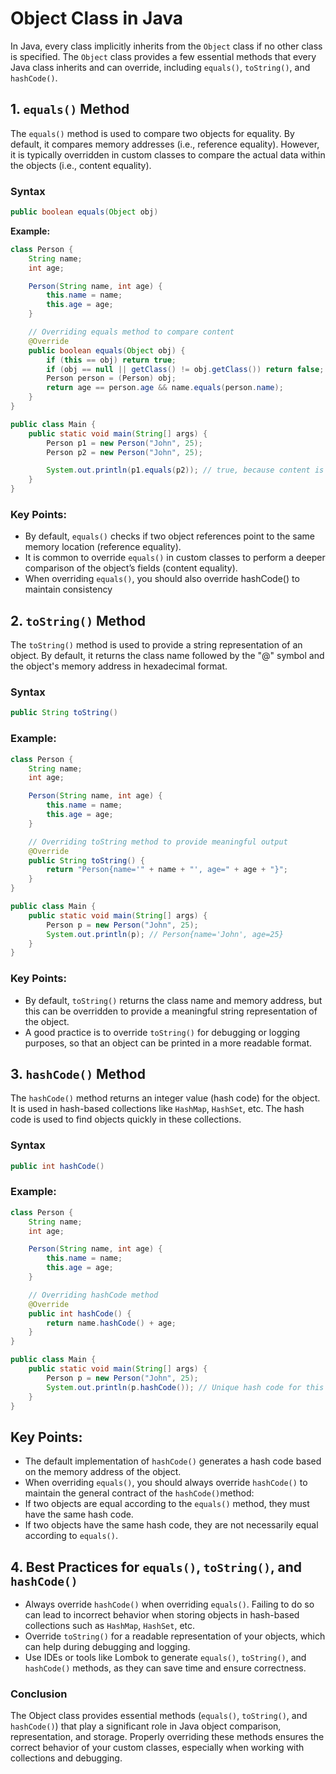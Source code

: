 # Object Class in Java

In Java, every class implicitly inherits from the `Object` class if no other class is specified. The `Object` class provides a few essential methods that every Java class inherits and can override, including `equals()`, `toString()`, and `hashCode()`.

## 1. `equals()` Method

The `equals()` method is used to compare two objects for equality. By default, it compares memory addresses (i.e., reference equality). However, it is typically overridden in custom classes to compare the actual data within the objects (i.e., content equality).

### Syntax
```java
public boolean equals(Object obj)
```

**Example:**
```java
class Person {
    String name;
    int age;

    Person(String name, int age) {
        this.name = name;
        this.age = age;
    }

    // Overriding equals method to compare content
    @Override
    public boolean equals(Object obj) {
        if (this == obj) return true;
        if (obj == null || getClass() != obj.getClass()) return false;
        Person person = (Person) obj;
        return age == person.age && name.equals(person.name);
    }
}

public class Main {
    public static void main(String[] args) {
        Person p1 = new Person("John", 25);
        Person p2 = new Person("John", 25);

        System.out.println(p1.equals(p2)); // true, because content is the same
    }
}
```
### Key Points:
- By default, `equals()` checks if two object references point to the same memory location (reference equality).
- It is common to override `equals()` in custom classes to perform a deeper comparison of the object’s fields (content equality).
- When overriding `equals()`, you should also override hashCode() to maintain consistency

## 2. `toString()` Method
The `toString()` method is used to provide a string representation of an object. By default, it returns the class name followed by the "@" symbol and the object's memory address in hexadecimal format.

### Syntax
```java
public String toString()
```

### Example:
```java 
class Person {
    String name;
    int age;

    Person(String name, int age) {
        this.name = name;
        this.age = age;
    }

    // Overriding toString method to provide meaningful output
    @Override
    public String toString() {
        return "Person{name='" + name + "', age=" + age + "}";
    }
}

public class Main {
    public static void main(String[] args) {
        Person p = new Person("John", 25);
        System.out.println(p); // Person{name='John', age=25}
    }
}
```

### Key Points:
- By default, `toString()` returns the class name and memory address, but this can be overridden to provide a meaningful string representation of the object.
- A good practice is to override `toString()` for debugging or logging purposes, so that an object can be printed in a more readable format.

## 3. `hashCode()` Method
The `hashCode()` method returns an integer value (hash code) for the object. It is used in hash-based collections like `HashMap`, `HashSet`, etc. The hash code is used to find objects quickly in these collections.

### Syntax
```java
public int hashCode()
```

### Example:
```java
class Person {
    String name;
    int age;

    Person(String name, int age) {
        this.name = name;
        this.age = age;
    }

    // Overriding hashCode method
    @Override
    public int hashCode() {
        return name.hashCode() + age;
    }
}

public class Main {
    public static void main(String[] args) {
        Person p = new Person("John", 25);
        System.out.println(p.hashCode()); // Unique hash code for this object
    }
}
```

## Key Points:
- The default implementation of `hashCode()` generates a hash code based on the memory address of the object.
- When overriding `equals()`, you should always override `hashCode()` to maintain the general contract of the `hashCode()`method:
- If two objects are equal according to the `equals()` method, they must have the same hash code.
- If two objects have the same hash code, they are not necessarily equal according to `equals()`.

## 4. Best Practices for `equals()`, `toString()`, and `hashCode()`
- Always override `hashCode()` when overriding `equals()`. Failing to do so can lead to incorrect behavior when storing objects in hash-based collections such as `HashMap`, `HashSet`, etc.
- Override `toString()` for a readable representation of your objects, which can help during debugging and logging.
- Use IDEs or tools like Lombok to generate `equals()`, `toString()`, and `hashCode()` methods, as they can save time and ensure correctness.


### Conclusion
The Object class provides essential methods (`equals()`, `toString()`, and `hashCode()`) that play a significant role in Java object comparison, representation, and storage. Properly overriding these methods ensures the correct behavior of your custom classes, especially when working with collections and debugging.